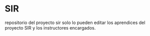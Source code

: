 # SIR
repositorio del proyecto sir solo lo pueden editar los aprendices del proyecto SIR y los instructores encargados.
